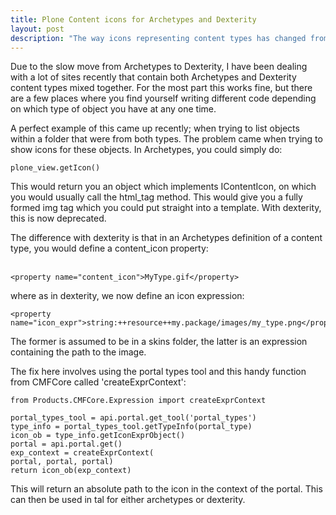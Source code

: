 ```yaml
---
title: Plone Content icons for Archetypes and Dexterity 
layout: post
description: "The way icons representing content types has changed from Archetypes to Dexterity. This post explains how to deal with a site that uses both frameworks."
---
```



Due to the slow move from Archetypes to Dexterity, I have been dealing
with a lot of sites recently that contain both Archetypes and Dexterity
content types mixed together. For the most part this works fine, but there
are a few places where you find yourself writing different code depending
on which type of object you have at any one time.

A perfect example of this came up recently; when trying to list
              objects within a folder that were from both types. The problem came
              when trying to show icons for these objects. In Archetypes, you could
              simply do:


```
plone_view.getIcon()  

```

This would return you an object which implements IContentIcon, on which
              you would usually call the html_tag method. This would give you a fully
              formed img tag which you could put straight into a template. With
              dexterity, this is now deprecated.

The difference with dexterity is that in an Archetypes definition of
              a content type, you would define a content_icon property:<br /><br />

```
<property name="content_icon">MyType.gif</property>
```

where as in dexterity, we now define an icon expression:

```
<property name="icon_expr">string:++resource++my.package/images/my_type.png</property>
```

The former is assumed to be in a skins folder, the latter is an expression
              containing the path to the image.

The fix here involves using the portal types tool and this handy function
              from CMFCore called 'createExprContext':

```
from Products.CMFCore.Expression import createExprContext  

portal_types_tool = api.portal.get_tool('portal_types')
type_info = portal_types_tool.getTypeInfo(portal_type)
icon_ob = type_info.getIconExprObject()
portal = api.portal.get()
exp_context = createExprContext(
portal, portal, portal)
return icon_ob(exp_context)
```

This will return an absolute path to the icon in the context of the
	      portal. This can then be used in tal for either archetypes or dexterity.
